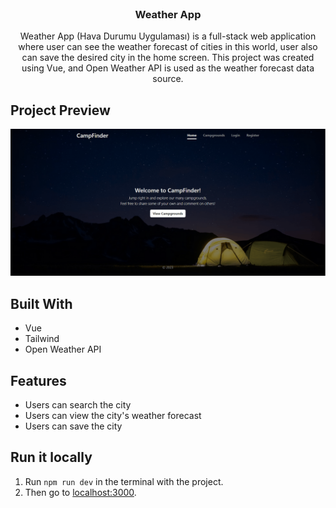 <br/>
<p align="center">


<h3 align="center">Weather App</h3>

<p align="center">
    Weather App (Hava Durumu Uygulaması) is a full-stack web application where user can see the weather forecast of cities in this world, user also can save the desired city in the home screen. This project was created using Vue, and Open Weather API is used as the weather forecast data source. 
    <br/>


## Project Preview

![PREVIEW APP](https://raw.githubusercontent.com/ezmoneysniperx/campfinder/main/campfinder.gif)

## Built With

* Vue
* Tailwind
* Open Weather API

## Features

* Users can search the city
* Users can view the city's weather forecast
* Users can save the city

## Run it locally

1. Run ```npm run dev``` in the terminal with the project.
2. Then go to [localhost:3000](http://localhost:3000/).





